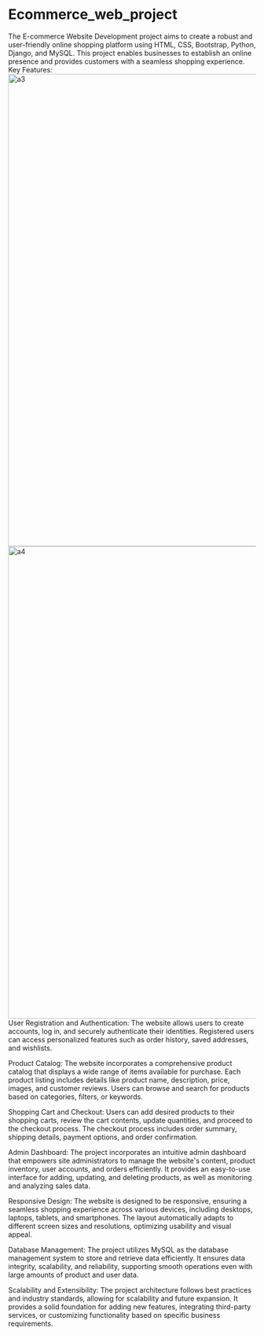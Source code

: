 # Ecommerce_web_project

The E-commerce Website Development project aims to create a robust and user-friendly online shopping platform using HTML, CSS, Bootstrap, Python, Django, and MySQL. This project enables businesses to establish an online presence and provides customers with a seamless shopping experience.
Key Features:
<img width="960" alt="a3" src="https://github.com/Pdave234/Ecommerce_web_project/assets/117922156/13aaf0da-6909-4883-a140-2083167dd04b">
<img width="960" alt="a4" src="https://github.com/Pdave234/Ecommerce_web_project/assets/117922156/4af1382d-f6ae-40ff-b6d7-caaedd60ca6e">
User Registration and Authentication: The website allows users to create accounts, log in, and securely authenticate their identities. Registered users can access personalized features such as order history, saved addresses, and wishlists.

Product Catalog: The website incorporates a comprehensive product catalog that displays a wide range of items available for purchase. Each product listing includes details like product name, description, price, images, and customer reviews. Users can browse and search for products based on categories, filters, or keywords.

Shopping Cart and Checkout: Users can add desired products to their shopping carts, review the cart contents, update quantities, and proceed to the checkout process. The checkout process includes order summary, shipping details, payment options, and order confirmation.

Admin Dashboard: The project incorporates an intuitive admin dashboard that empowers site administrators to manage the website's content, product inventory, user accounts, and orders efficiently. It provides an easy-to-use interface for adding, updating, and deleting products, as well as monitoring and analyzing sales data.

Responsive Design: The website is designed to be responsive, ensuring a seamless shopping experience across various devices, including desktops, laptops, tablets, and smartphones. The layout automatically adapts to different screen sizes and resolutions, optimizing usability and visual appeal.

Database Management: The project utilizes MySQL as the database management system to store and retrieve data efficiently. It ensures data integrity, scalability, and reliability, supporting smooth operations even with large amounts of product and user data.

Scalability and Extensibility: The project architecture follows best practices and industry standards, allowing for scalability and future expansion. It provides a solid foundation for adding new features, integrating third-party services, or customizing functionality based on specific business requirements.

